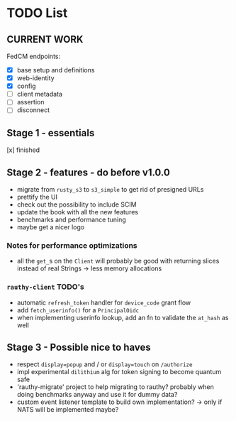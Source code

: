 # TODO List

## CURRENT WORK

FedCM endpoints:

- [x] base setup and definitions
- [x] web-identity
- [x] config
- [ ] client metadata
- [ ] assertion
- [ ] disconnect

## Stage 1 - essentials

[x] finished

## Stage 2 - features - do before v1.0.0

- migrate from `rusty_s3` to `s3_simple` to get rid of presigned URLs
- prettify the UI
- check out the possibility to include SCIM
- update the book with all the new features
- benchmarks and performance tuning
- maybe get a nicer logo

### Notes for performance optimizations

- all the `get_`s on the `Client` will probably be good with returning slices instead of real Strings
  -> less memory allocations

### `rauthy-client` TODO's

- automatic `refresh_token` handler for `device_code` grant flow
- add `fetch_userinfo()` for a `PrincipalOidc`
- when implementing userinfo lookup, add an fn to validate the `at_hash` as well

## Stage 3 - Possible nice to haves

- respect `display=popup` and / or `display=touch` on `/authorize`
- impl experimental `dilithium` alg for token signing to become quantum safe
- 'rauthy-migrate' project to help migrating to rauthy? probably when doing benchmarks anyway and use it
  for dummy data?
- custom event listener template to build own implementation? -> only if NATS will be implemented maybe?
